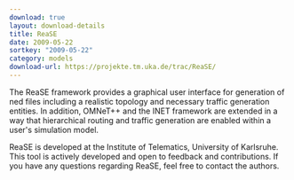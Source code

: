 ```yaml
---
download: true
layout: download-details
title: ReaSE
date: 2009-05-22
sortkey: "2009-05-22"
category: models
download-url: https://projekte.tm.uka.de/trac/ReaSE/
---
```


The ReaSE framework provides a graphical user interface for generation of ned
files including a realistic topology and necessary traffic generation entities.
In addition, OMNeT++ and the INET framework are extended in a way that
hierarchical routing and traffic generation are enabled within a user's
simulation model.

ReaSE is developed at the Institute of Telematics, University of Karlsruhe. This
tool is actively developed and open to feedback and contributions. If you have
any questions regarding ReaSE, feel free to contact the authors.

